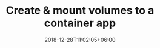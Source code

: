 ---
title: "Create & mount volumes to a container app"
date: 2018-12-28T11:02:05+06:00
icon: "ti-folder"
description: "Lorem ipsum dolor sit amet ipsum dolor sit amet ipsum dolor sit amet"
type : "docs"
---